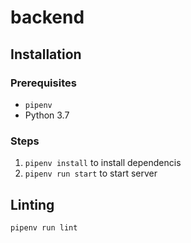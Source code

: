 # backend

## Installation

### Prerequisites
* `pipenv`
* Python 3.7

### Steps
1. `pipenv install` to install dependencis
2. `pipenv run start` to start server

## Linting

`pipenv run lint`
